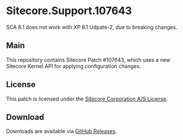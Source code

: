 # Sitecore.Support.107643

SCA 8.1 does not work with XP 8.1 Udpate-2, due to breaking changes.

## Main

This repository contains Sitecore Patch #107643, which uses a new Sitecore Kernel API for applying configuration changes.

## License

This patch is licensed under the [Sitecore Corporation A/S License](./LICENSE).

## Download

Downloads are available via [GitHub Releases](https://github.com/SitecoreSupport/Sitecore.Support.107643/releases).
